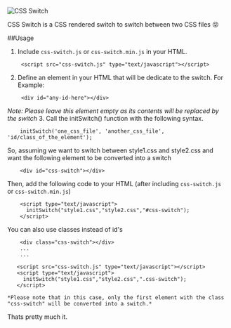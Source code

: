 ![CSS Switch](https://raw.githubusercontent.com/maruthip25/css-switch/master/head.png)

CSS Switch is a CSS rendered switch to switch between two CSS files :stuck_out_tongue_winking_eye:

##Usage

1. Include `css-switch.js` or `css-switch.min.js` in your HTML.

        <script src="css-switch.js" type="text/javascript"></script>
2. Define an element in your HTML that will be dedicate to the switch. For Example:

        <div id="any-id-here"></div>
*Note: Please leave this element empty as its contents will be replaced by the switch*
3. Call the initSwitch() function with the following syntax.

        initSwitch('one_css_file', 'another_css_file', 'id/class_of_the_element');
So, assuming we want to switch between style1.css and style2.css and want the following element to be converted into a switch

        <div id="css-switch"></div>
Then, add the following code to your HTML (after including `css-switch.js` or `css-switch.min.js`)

        <script type="text/javascript">
          initSwitch("style1.css","style2.css","#css-switch");
        </script>
You can also use classes instead of id's

        <div class="css-switch"></div>
        ...
        ...

       <script src="css-switch.js" type="text/javascript"></script>
       <script type="text/javascript">
         initSwitch("style1.css","style2.css",".css-switch");
       </script>

    *Please note that in this case, only the first element with the class "css-switch" will be converted into a switch.*

Thats pretty much it.
